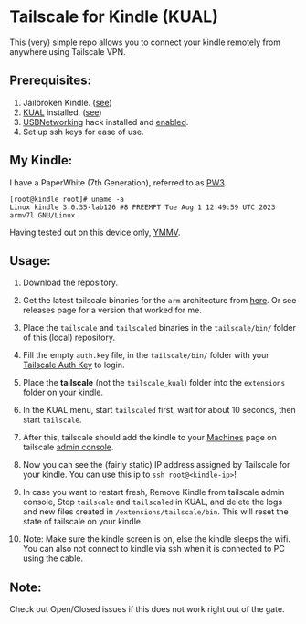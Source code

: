 # Tailscale for Kindle (KUAL)

This (very) simple repo allows you to connect your kindle remotely from anywhere using Tailscale VPN.

## Prerequisites:

1. Jailbroken Kindle. ([see](https://kindlemodding.gitbook.io/kindlemodding))
2. [KUAL](https://wiki.mobileread.com/wiki/KUAL) installed. ([see](https://kindlemodding.gitbook.io/kindlemodding/post-jailbreak/installing-kual-mrpi))
3. [USBNetworking](https://wiki.mobileread.com/wiki/Kindle_Hacks_Information#USB_networking_UN) hack installed and [enabled](https://wiki.mobileread.com/wiki/USBNetwork).
4. Set up ssh keys for ease of use.

## My Kindle:

I have a PaperWhite (7th Generation), referred to as [PW3](https://wiki.mobileread.com/wiki/Kindle_Serial_Numbers).

```
[root@kindle root]# uname -a
Linux kindle 3.0.35-lab126 #8 PREEMPT Tue Aug 1 12:49:59 UTC 2023 armv7l GNU/Linux
```

Having tested out on this device only, [YMMV](https://dictionary.cambridge.org/dictionary/english/ymmv).

## Usage:

1. Download the repository.

2. Get the latest tailscale binaries for the `arm` architecture from [here](https://pkgs.tailscale.com/stable/#static). Or see releases page for a version that worked for me.

3. Place the `tailscale` and `tailscaled` binaries in the `tailscale/bin/` folder of this (local) repository.

4. Fill the empty `auth.key` file, in the `tailscale/bin/` folder with your [Tailscale Auth Key](https://tailscale.com/kb/1085/auth-keys) to login.

5. Place the **tailscale** (not the `tailscale_kual`) folder into the `extensions` folder on your kindle.

6. In the KUAL menu, start `tailscaled` first, wait for about 10 seconds, then start `tailscale`.

7. After this, tailscale should add the kindle to your [Machines](https://login.tailscale.com/admin/machines) page on tailscale [admin console](https://login.tailscale.com/welcome).

8.  Now you can see the (fairly static) IP address assigned by Tailscale for your kindle. You can use this ip to `ssh root@<kindle-ip>`!

9.  In case you want to restart fresh, Remove Kindle from tailscale admin console, Stop `tailscale` and `tailscaled` in KUAL, and delete the logs and new files created in `/extensions/tailscale/bin`. This will reset the state of tailscale on your kindle. 

10. Note: Make sure the kindle screen is on, else the kindle sleeps the wifi. You can also not connect to kindle via ssh when it is connected to PC using the cable.

## Note:

Check out Open/Closed issues if this does not work right out of the gate.
